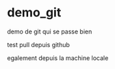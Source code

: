 # demo_git
demo de git qui se passe bien



test pull depuis github

egalement depuis la machine locale
